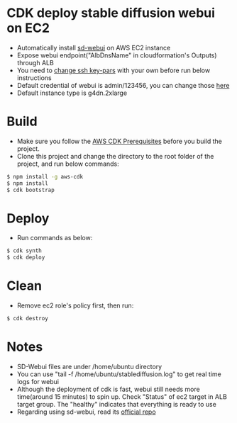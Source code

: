 # CDK deploy stable diffusion webui on EC2   

* Automatically install [sd-webui](https://github.com/AUTOMATIC1111/stable-diffusion-webui) on AWS EC2 instance  
* Expose webui endpoint("AlbDnsName" in cloudformation's Outputs) through ALB  
* You need to [change ssh key-pars](https://github.com/terrificdm/stable-diffusion-ec2/blob/main/lib/stable-diffusion-ec2-stack.ts#L47) with your own before run below instructions  
* Default credential of webui is admin/123456, you can change those [here](https://github.com/terrificdm/stable-diffusion-ec2/blob/main/lib/stable-diffusion-ec2-stack.ts#L50)  
* Default instance type is g4dn.2xlarge  

# Build  
* Make sure you follow the [AWS CDK Prerequisites](https://docs.aws.amazon.com/cdk/latest/guide/work-with.html#work-with-prerequisites) before you build the project.
* Clone this project and change the directory to the root folder of the project, and run below commands:
```bash
$ npm install -g aws-cdk
$ npm install  
$ cdk bootstrap
```

# Deploy  
* Run commands as below:
```bash
$ cdk synth
$ cdk deploy
```

# Clean  
* Remove ec2 role's policy first, then run:
```bash
$ cdk destroy
```

# Notes  
* SD-Webui files are under /home/ubuntu directory  
* You can use "tail -f /home/ubuntu/stablediffusion.log" to get real time logs for webui  
* Although the deployment of cdk is fast, webui still needs more time(around 15 minutes) to spin up. Check "Status" of ec2 target in ALB target group. The "healthy" indicates that everything is ready to use   
* Regarding using sd-webui, read its [official repo](https://github.com/AUTOMATIC1111/stable-diffusion-webui)  
